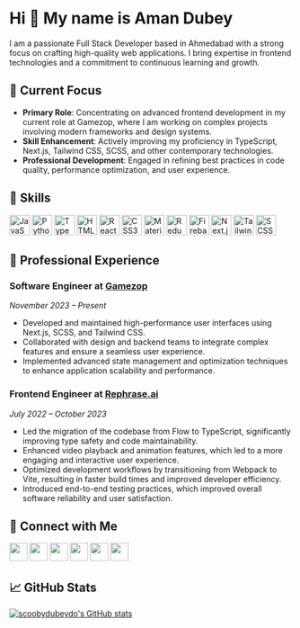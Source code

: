 # Hi 👋 My name is Aman Dubey

I am a passionate Full Stack Developer based in Ahmedabad with a strong focus on crafting high-quality web applications. I bring expertise in frontend technologies and a commitment to continuous learning and growth.

## 🚀 Current Focus

- **Primary Role**: Concentrating on advanced frontend development in my current role at Gamezop, where I am working on complex projects involving modern frameworks and design systems.
- **Skill Enhancement**: Actively improving my proficiency in TypeScript, Next.js, Tailwind CSS, SCSS, and other contemporary technologies.
- **Professional Development**: Engaged in refining best practices in code quality, performance optimization, and user experience.

## 🔧 Skills

<p align="left">
    <a href="https://developer.mozilla.org/en-US/docs/Web/JavaScript" target="_blank" rel="noreferrer"><img src="https://raw.githubusercontent.com/danielcranney/readme-generator/main/public/icons/skills/javascript-colored.svg" width="36" height="36" alt="JavaScript" /></a>
    <a href="https://www.python.org/" target="_blank" rel="noreferrer"><img src="https://raw.githubusercontent.com/danielcranney/readme-generator/main/public/icons/skills/python-colored.svg" width="36" height="36" alt="Python" /></a>
    <a href="https://www.typescriptlang.org/" target="_blank" rel="noreferrer"><img src="https://raw.githubusercontent.com/danielcranney/readme-generator/main/public/icons/skills/typescript-colored.svg" width="36" height="36" alt="TypeScript" /></a>
    <a href="https://developer.mozilla.org/en-US/docs/Glossary/HTML5" target="_blank" rel="noreferrer"><img src="https://raw.githubusercontent.com/danielcranney/readme-generator/main/public/icons/skills/html5-colored.svg" width="36" height="36" alt="HTML5" /></a>
    <a href="https://reactjs.org/" target="_blank" rel="noreferrer"><img src="https://raw.githubusercontent.com/danielcranney/readme-generator/main/public/icons/skills/react-colored.svg" width="36" height="36" alt="React" /></a>
    <a href="https://www.w3.org/TR/CSS/#css" target="_blank" rel="noreferrer"><img src="https://raw.githubusercontent.com/danielcranney/readme-generator/main/public/icons/skills/css3-colored.svg" width="36" height="36" alt="CSS3" /></a>
    <a href="https://mui.com/" target="_blank" rel="noreferrer"><img src="https://raw.githubusercontent.com/danielcranney/readme-generator/main/public/icons/skills/materialui-colored.svg" width="36" height="36" alt="Material UI" /></a>
    <a href="https://redux.js.org/" target="_blank" rel="noreferrer"><img src="https://raw.githubusercontent.com/danielcranney/readme-generator/main/public/icons/skills/redux-colored.svg" width="36" height="36" alt="Redux" /></a>
    <a href="https://firebase.google.com/" target="_blank" rel="noreferrer"><img src="https://raw.githubusercontent.com/danielcranney/readme-generator/main/public/icons/skills/firebase-colored.svg" width="36" height="36" alt="Firebase" /></a>
    <a href="https://nextjs.org/" target="_blank" rel="noreferrer"><img src="https://raw.githubusercontent.com/danielcranney/readme-generator/main/public/icons/skills/nextjs-colored.svg" width="36" height="36" alt="Next.js" /></a>
    <a href="https://tailwindcss.com/" target="_blank" rel="noreferrer"><img src="https://raw.githubusercontent.com/danielcranney/readme-generator/main/public/icons/skills/tailwindcss-colored.svg" width="36" height="36" alt="Tailwind CSS" /></a>
    <a href="https://sass-lang.com/" target="_blank" rel="noreferrer"><img src="https://raw.githubusercontent.com/danielcranney/readme-generator/main/public/icons/skills/sass-colored.svg" width="36" height="36" alt="SCSS" /></a>
</p>


## 💼 Professional Experience

### Software Engineer at [Gamezop](https://business.gamezop.com)
*November 2023 – Present*
- Developed and maintained high-performance user interfaces using Next.js, SCSS, and Tailwind CSS.
- Collaborated with design and backend teams to integrate complex features and ensure a seamless user experience.
- Implemented advanced state management and optimization techniques to enhance application scalability and performance.

### Frontend Engineer at [Rephrase.ai](https://rephrase.ai)
*July 2022 – October 2023*
- Led the migration of the codebase from Flow to TypeScript, significantly improving type safety and code maintainability.
- Enhanced video playback and animation features, which led to a more engaging and interactive user experience.
- Optimized development workflows by transitioning from Webpack to Vite, resulting in faster build times and improved developer efficiency.
- Introduced end-to-end testing practices, which improved overall software reliability and user satisfaction.

## 📢 Connect with Me

<p align="left"> 
    <a href="https://scoobydubeydo.hashnode.dev/" target="_blank" rel="noreferrer"><img src="https://raw.githubusercontent.com/danielcranney/readme-generator/main/public/icons/socials/hashnode.svg" width="32" height="32" /></a> 
    <a href="https://github.com/scoobydubeydo" target="_blank" rel="noreferrer"><img src="https://raw.githubusercontent.com/danielcranney/readme-generator/main/public/icons/socials/github.svg" width="32" height="32" /></a> 
    <a href="https://www.linkedin.com/in/scoobydubeydo/" target="_blank" rel="noreferrer"><img src="https://raw.githubusercontent.com/danielcranney/readme-generator/main/public/icons/socials/linkedin.svg" width="32" height="32" /></a> 
    <a href="https://www.twitter.com/ScoobyDubeyDo" target="_blank" rel="noreferrer"><img src="https://raw.githubusercontent.com/danielcranney/readme-generator/main/public/icons/socials/twitter.svg" width="32" height="32" /></a>
    <a href="https://discord.com/users/ScoobyDubeyDo" target="_blank" rel="noreferrer"><img src="https://raw.githubusercontent.com/danielcranney/readme-generator/main/public/icons/socials/discord.svg" width="32" height="32" /></a>
    <a href="https://www.instagram.com/scoobydubeydo/" target="_blank" rel="noreferrer"><img src="https://raw.githubusercontent.com/danielcranney/readme-generator/main/public/icons/socials/instagram.svg" width="32" height="32" /></a>
</p>

## 📈 GitHub Stats

<a href="http://www.github.com/scoobydubeydo">
    <img src="https://github-readme-stats.vercel.app/api?username=scoobydubeydo&show_icons=true&title_color=0891b2&text_color=ffffff&icon_color=0891b2&bg_color=1c1917&hide_border=true&show_icons=true&include_all_commits=true&hide=stars,issues,contribs&show=prs_merged,prs_merged_percentage&hide_rank=true" alt="scoobydubeydo's GitHub stats" />
</a>
